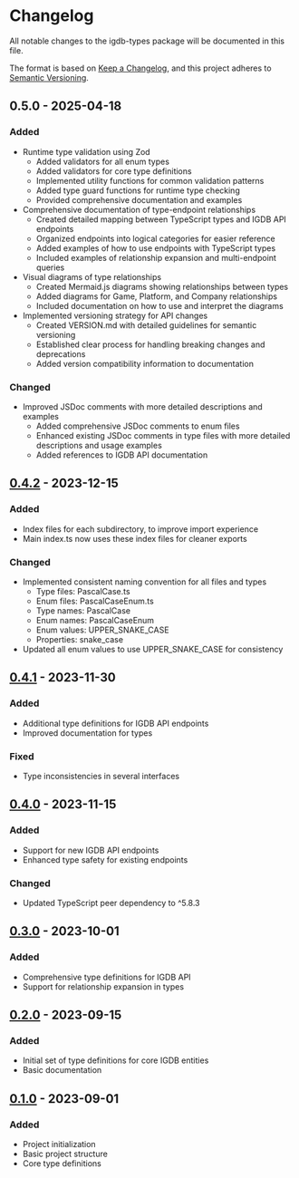 # Changelog

All notable changes to the igdb-types package will be documented in this file.

The format is based on [Keep a Changelog](https://keepachangelog.com/en/1.0.0/),
and this project adheres to [Semantic Versioning](https://semver.org/spec/v2.0.0.html).

## 0.5.0 - 2025-04-18

### Added
- Runtime type validation using Zod
  - Added validators for all enum types
  - Added validators for core type definitions
  - Implemented utility functions for common validation patterns
  - Added type guard functions for runtime type checking
  - Provided comprehensive documentation and examples
- Comprehensive documentation of type-endpoint relationships
  - Created detailed mapping between TypeScript types and IGDB API endpoints
  - Organized endpoints into logical categories for easier reference
  - Added examples of how to use endpoints with TypeScript types
  - Included examples of relationship expansion and multi-endpoint queries
- Visual diagrams of type relationships
  - Created Mermaid.js diagrams showing relationships between types
  - Added diagrams for Game, Platform, and Company relationships
  - Included documentation on how to use and interpret the diagrams
- Implemented versioning strategy for API changes
  - Created VERSION.md with detailed guidelines for semantic versioning
  - Established clear process for handling breaking changes and deprecations
  - Added version compatibility information to documentation

### Changed
- Improved JSDoc comments with more detailed descriptions and examples
  - Added comprehensive JSDoc comments to enum files
  - Enhanced existing JSDoc comments in type files with more detailed descriptions and usage examples
  - Added references to IGDB API documentation

## [0.4.2] - 2023-12-15

### Added
- Index files for each subdirectory, to improve import experience
- Main index.ts now uses these index files for cleaner exports

### Changed
- Implemented consistent naming convention for all files and types
  - Type files: PascalCase.ts
  - Enum files: PascalCaseEnum.ts
  - Type names: PascalCase
  - Enum names: PascalCaseEnum
  - Enum values: UPPER_SNAKE_CASE
  - Properties: snake_case
- Updated all enum values to use UPPER_SNAKE_CASE for consistency

## [0.4.1] - 2023-11-30

### Added
- Additional type definitions for IGDB API endpoints
- Improved documentation for types

### Fixed
- Type inconsistencies in several interfaces

## [0.4.0] - 2023-11-15

### Added
- Support for new IGDB API endpoints
- Enhanced type safety for existing endpoints

### Changed
- Updated TypeScript peer dependency to ^5.8.3

## [0.3.0] - 2023-10-01

### Added
- Comprehensive type definitions for IGDB API
- Support for relationship expansion in types

## [0.2.0] - 2023-09-15

### Added
- Initial set of type definitions for core IGDB entities
- Basic documentation

## [0.1.0] - 2023-09-01

### Added
- Project initialization
- Basic project structure
- Core type definitions

[0.5.0]: https://github.com/nixiera/idgb-types/compare/v0.4.2...HEAD
[0.4.2]: https://github.com/nixiera/idgb-types/compare/v0.4.1...v0.4.2
[0.4.1]: https://github.com/nixiera/idgb-types/compare/v0.4.0...v0.4.1
[0.4.0]: https://github.com/nixiera/idgb-types/compare/v0.3.0...v0.4.0
[0.3.0]: https://github.com/nixiera/idgb-types/compare/v0.2.0...v0.3.0
[0.2.0]: https://github.com/nixiera/idgb-types/compare/v0.1.0...v0.2.0
[0.1.0]: https://github.com/nixiera/idgb-types/releases/tag/v0.1.0
